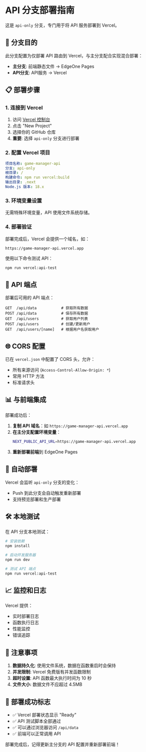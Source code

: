 # API 分支部署指南

这是 `api-only` 分支，专门用于将 API 服务部署到 Vercel。

## 🎯 分支目的

此分支配置为仅部署 API 路由到 Vercel，与主分支配合实现混合部署：
- **主分支**: 前端静态文件 → EdgeOne Pages
- **API分支**: API服务 → Vercel

## 📋 部署步骤

### 1. 连接到 Vercel

1. 访问 [Vercel 控制台](https://vercel.com/dashboard)
2. 点击 "New Project"
3. 选择你的 GitHub 仓库
4. **重要**: 选择 `api-only` 分支进行部署

### 2. 配置 Vercel 项目

```yaml
项目名称: game-manager-api
分支: api-only
根目录: /
构建命令: npm run vercel:build
输出目录: .next
Node.js 版本: 18.x
```

### 3. 环境变量设置

无需特殊环境变量，API 使用文件系统存储。

### 4. 部署验证

部署完成后，Vercel 会提供一个域名，如：
```
https://game-manager-api.vercel.app
```

使用以下命令测试 API：
```bash
npm run vercel:api-test
```

## 🔧 API 端点

部署后可用的 API 端点：

```
GET  /api/data           # 获取所有数据
POST /api/data           # 保存所有数据
GET  /api/users          # 获取用户列表
POST /api/users          # 创建/更新用户
GET  /api/users/[name]   # 根据用户名获取用户
```

## 🌐 CORS 配置

已在 `vercel.json` 中配置了 CORS 头，允许：
- 所有来源访问 (`Access-Control-Allow-Origin: *`)
- 常用 HTTP 方法
- 标准请求头

## 📊 与前端集成

部署成功后：

1. **复制 API 域名**：如 `https://game-manager-api.vercel.app`
2. **在主分支配置环境变量**：
   ```bash
   NEXT_PUBLIC_API_URL=https://game-manager-api.vercel.app
   ```
3. **重新部署前端**到 EdgeOne Pages

## 🔄 自动部署

Vercel 会监听 `api-only` 分支的变化：
- Push 到此分支会自动触发重新部署
- 支持预览部署和生产部署

## 🛠️ 本地测试

在 API 分支本地测试：

```bash
# 安装依赖
npm install

# 启动开发服务器
npm run dev

# 测试 API 端点
npm run vercel:api-test
```

## 📈 监控和日志

Vercel 提供：
- 实时部署日志
- 函数执行日志
- 性能监控
- 错误追踪

## 🚨 注意事项

1. **数据持久化**: 使用文件系统，数据在函数重启时会保持
2. **并发限制**: Vercel 免费版有并发函数限制
3. **超时设置**: API 函数最大执行时间为 10 秒
4. **文件大小**: 数据文件不应超过 4.5MB

## 🎉 部署成功标志

- ✅ Vercel 部署状态显示 "Ready"
- ✅ API 测试脚本全部通过
- ✅ 可以通过浏览器访问 `/api/data`
- ✅ 前端可以正常调用 API

部署完成后，记得更新主分支的 API 配置并重新部署前端！ 